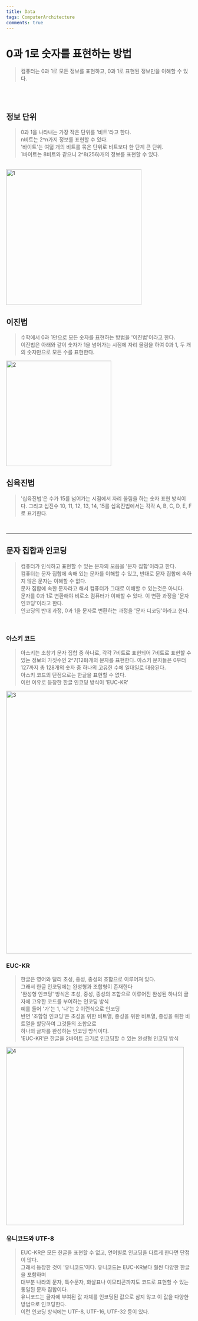 ```yaml
---
title: Data
tags: ComputerArchitecture
comments: true
---
```


# 0과 1로 숫자를 표현하는 방법

> 컴퓨터는 0과 1로 모든 정보를 표현하고, 0과 1로 표현된 정보만을 이해할 수 있다.


<br>
<br>

## 정보 단위

> 0과 1을 나타내는 가장 작은 단위를 '비트'라고 한다. <br>
> n비트는 2^n가지 정보를 표현할 수 있다. <br>
> '바이트'는 여덟 개의 비트를 묶은 단위로 비트보다 한 단계 큰 단위. <br>
> 1바이트는 8비트와 같으니 2^8(256)개의 정보를 표현할 수 있다.

<br>

<img width="367" alt="1" src="https://github.com/MALLLAG/TIL/assets/87420630/3aea8c54-4914-4002-8b4c-1b3f62c5b0d2">

<br>

## 이진법

> 수학에서 0과 1만으로 모든 숫자를 표현하는 방법을 '이진법'이라고 한다. <br>
> 이진법은 아래와 같이 숫자가 1을 넘어가는 시점에 자리 올림을 하여 0과 1, 두 개의 숫자만으로 모든 수를 표현한다.

<img width="285" alt="2" src="https://github.com/MALLLAG/TIL/assets/87420630/f4402627-7500-4b13-ad55-17f9ff648b27">

<br>

## 십육진법

> '십육진법'은 수가 15를 넘어가는 시점에서 자리 올림을 하는 숫자 표현 방식이다.
> 그리고 십진수 10, 11, 12, 13, 14, 15를 십육진법에서는 각각 A, B, C, D, E, F로 표기한다.


<br>
<hr>


## 문자 집합과 인코딩

> 컴퓨터가 인식하고 표현할 수 있는 문자의 모음을 '문자 집합'이라고 한다. <br>
> 컴퓨터는 문자 집합에 속해 있는 문자를 이해할 수 있고, 반대로 문자 집합에 속하지 않은 문자는 이해할 수 없다. <br>
> 문자 집합에 속한 문자라고 해서 컴퓨터가 그대로 이해할 수 있는것은 아니다. <br>
> 문자를 0과 1로 변환해야 비로소 컴퓨터가 이해할 수 있다. 이 변환 과정을 '문자 인코딩'이라고 한다. <br>
> 인코딩의 반대 과정, 0과 1을 문자로 변환하는 과정을 '문자 디코딩'이라고 한다.

<br>

### 아스키 코드

> 아스키는 초창기 문자 집합 중 하나로, 각각 7비트로 표현되어 7비트로 표현할 수 있는 정보의 가짓수인 2^7(128)개의 문자를 표현한다.
> 아스키 문자들은 0부터 127까지 총 128개의 숫자 중 하나의 고유한 수에 일대일로 대응된다. <br>
> 아스키 코드의 단점으로는 한글을 표현할 수 없다. <br>
> 이런 이유로 등장한 한글 인코딩 방식이 'EUC-KR'

<img width="710" alt="3" src="https://github.com/MALLLAG/TIL/assets/87420630/b9406a54-4abd-4ce5-94b8-b375fd73bc08">

<br>

### EUC-KR

> 한글은 영어와 달리 초성, 중성, 종성의 조합으로 이루어져 있다. <br>
> 그래서 한글 인코딩에는 완성형과 조합형이 존재한다 <br>
> '완성형 인코딩' 방식은 초성, 중성, 종성의 조합으로 이루어진 완성된 하나의 글자에 고유한 코드를 부여하는 인코딩 방식 <br>
> 예를 들어 '가'는 1, '나'는 2 이런식으로 인코딩 <br>
> 반면 '조합형 인코딩'은 초성을 위한 비트열, 중성을 위한 비트열, 종성을 위한 비트열을 할당하여 그것들의 조합으로 <br>
> 하나의 글자를 완성하는 인코딩 방식이다. <br>
> 'EUC-KR'은 한글을 2바이트 크기로 인코딩할 수 있는 완성형 인코딩 방식

<img width="482" alt="4" src="https://github.com/MALLLAG/TIL/assets/87420630/f61c7aa9-ce28-496f-a371-5e8a75d7fbe3">

<br>

### 유니코드와 UTF-8

> EUC-KR은 모든 한글을 표현할 수 없고, 언어별로 인코딩을 다르게 한다면 단점이 많다. <br>
> 그래서 등장한 것이 '유니코드'이다. 유니코드는 EUC-KR보다 훨씬 다양한 한글을 포함하며 <br>
> 대부분 나라의 문자, 특수문자, 화살표나 이모티콘까지도 코드로 표현할 수 있는 통일된 문자 집합이다. <br>
> 유니코드는 글자에 부여된 값 자체를 인코딩된 값으로 삼지 않고 이 값을 다양한 방법으로 인코딩한다. <br>
> 이런 인코딩 방식에는 UTF-8, UTF-16, UTF-32 등이 있다.












